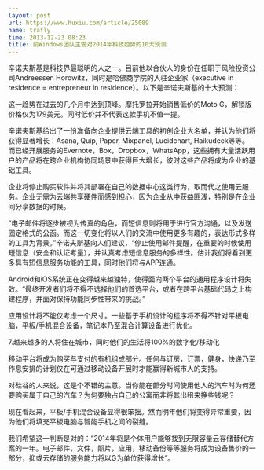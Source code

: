```yaml
---
layout: post
url: https://www.huxiu.com/article/25089
name: trafly
time: 2013-12-23 08:23
title: 前Windows团队主管对2014年科技趋势的10大预测
---
```

辛诺夫斯基是科技界最聪明的人之一。目前他以合伙人的身份在任职于风险投资公司Andreessen Horowitz，同时是哈佛商学院的入驻企业家（executive in residence = entrepreneur in residence）。以下是辛诺夫斯基的十大预测：

这一趋势在过去的几个月中达到顶峰。摩托罗拉开始销售低价的Moto G，解锁版价格仅为179美元。同时低价并不代表这款手机不值一提。

辛诺夫斯基给出了一份准备向企业提供云端工具的初创企业大名单，并认为他们将获得显著增长：Asana, Quip, Paper, Mixpanel, Lucidchart, Haikudeck等等。而已经开展服务的Evernote，Box，Dropbox，WhatsApp，这些拥有大量活跃用户的产品将在跨企业机构协同场景中获得巨大增长，彼时这些产品将成为企业的基础工具。

企业将停止购买软件并将其部署在自己的数据中心这类行为，取而代之使用云服务。企业无需为云端共享硬件而感到担心，因为企业从中获益匪浅，特别是在企业间分享数据的时候。

“电子邮件将逐步被视为传真的角色，而短信息则将用于进行官方沟通，以及发送固定格式的公函。而这一切变化将以人们的交流中使用更多有趣的，表达形式多样的工具为背景。”辛诺夫斯基向人们建议，“停止使用邮件提醒，在重要的时候使用短信息（安全和认证考量），并认真考虑短信息服务的多样性。估计我们将看到更多具有短信息服务功能的工具，同时他们将与APP连通。

Android和iOS系统正在变得越来越独特，使得面向两个平台的通用程序设计将失效。“最终开发者们将不得不选择他们的首选平台，或者在跨平台基础代码之上构建程序，并面对保持功能同步性带来的挑战。”

应用设计将不能仅考虑一个尺寸。一些基于手机设计的程序将不得不针对平板电脑，平板/手机混合设备，笔记本乃至混合计算设备进行优化。

7.越来越多的人将住在城市，同时他们的生活将100%的数字化/移动化

移动平台将成为购买与支付的有机组成部分。任何与订房，订票，健身，快递乃至作息安排的计划仅在可通过移动设备开展时才能赢得新城市人的支持。

对硅谷的人来说，这是个不错的主意。当你能在部分时间使用他人的汽车时为何还要购买属于自己的汽车？为何要独占自己的公寓而非将其出租来挣些钱呢？

现在看起来，平板/手机混合设备显得很笨拙。然而明年他们将变得异常重要，因为他们将填充平板电脑与智能手机之间的裂缝。

我们希望这一判断是对的：“2014年将是个体用户能够找到无限容量云存储替代方案的一年。电子邮件，文件，照片，应用，移动备份等等服务将成为设备售价的一部分，抑或云存储的服务能力将以G为单位获得增长”。

